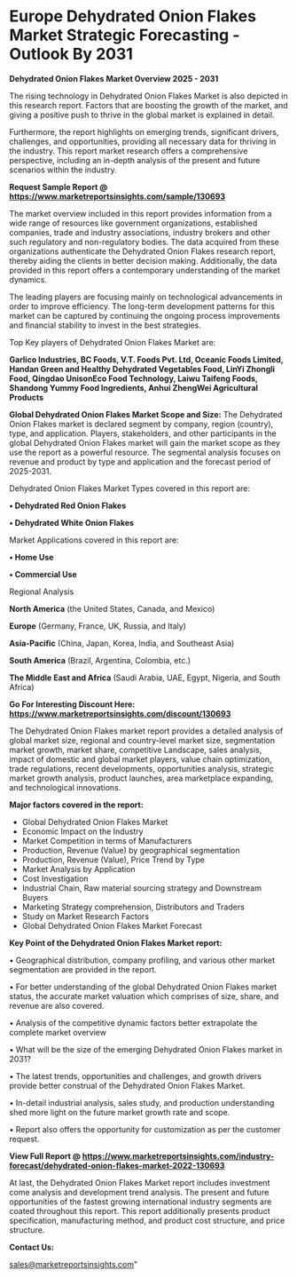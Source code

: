 # Europe Dehydrated Onion Flakes Market Strategic Forecasting - Outlook By 2031

<Strong> Dehydrated Onion Flakes Market Overview 2025 - 2031</strong>

The rising technology in Dehydrated Onion Flakes Market is also depicted in this research report. Factors that are boosting the growth of the market, and giving a positive push to thrive in the global market is explained in detail.

Furthermore, the report highlights on emerging trends, significant drivers, challenges, and opportunities, providing all necessary data for thriving in the industry. This report market research offers a comprehensive perspective, including an in-depth analysis of the present and future scenarios within the industry.

<strong>Request Sample Report @ <a href=https://www.marketreportsinsights.com/sample/130693>https://www.marketreportsinsights.com/sample/130693</a></strong>

The market overview included in this report provides information from a wide range of resources like government organizations, established companies, trade and industry associations, industry brokers and other such regulatory and non-regulatory bodies. The data acquired from these organizations authenticate the Dehydrated Onion Flakes research report, thereby aiding the clients in better decision making. Additionally, the data provided in this report offers a contemporary understanding of the market dynamics.

The leading players are focusing mainly on technological advancements in order to improve efficiency. The long-term development patterns for this market can be captured by continuing the ongoing process improvements and financial stability to invest in the best strategies.

Top Key players of Dehydrated Onion Flakes Market are:

<strong>Garlico Industries, BC Foods, V.T. Foods Pvt. Ltd, Oceanic Foods Limited, Handan Green and Healthy Dehydrated Vegetables Food, LinYi Zhongli Food, Qingdao UnisonEco Food Technology, Laiwu Taifeng Foods, Shandong Yummy Food Ingredients, Anhui ZhengWei Agricultural Products</strong>

<strong><b>Global Dehydrated Onion Flakes Market Scope and Size:</b></strong>
The Dehydrated Onion Flakes market is declared segment by company, region (country), type, and application. Players, stakeholders, and other participants in the global Dehydrated Onion Flakes market will gain the market scope as they use the report as a powerful resource. The segmental analysis focuses on revenue and product by type and application and the forecast period of 2025-2031.

Dehydrated Onion Flakes Market Types covered in this report are:

<strong>• Dehydrated Red Onion Flakes

• Dehydrated White Onion Flakes</strong>

Market Applications covered in this report are:

<strong>• Home Use

• Commercial Use</strong> 

Regional Analysis

<strong>North America</strong> (the United States, Canada, and Mexico)

<strong>Europe</strong> (Germany, France, UK, Russia, and Italy)

<strong>Asia-Pacific</strong> (China, Japan, Korea, India, and Southeast Asia)

<strong>South America</strong> (Brazil, Argentina, Colombia, etc.)

<strong>The Middle East and Africa</strong> (Saudi Arabia, UAE, Egypt, Nigeria, and South Africa)

<strong>Go For Interesting Discount Here: <a href=https://www.marketreportsinsights.com/discount/130693>https://www.marketreportsinsights.com/discount/130693</a></strong>

The Dehydrated Onion Flakes market report provides a detailed analysis of global market size, regional and country-level market size, segmentation market growth, market share, competitive Landscape, sales analysis, impact of domestic and global market players, value chain optimization, trade regulations, recent developments, opportunities analysis, strategic market growth analysis, product launches, area marketplace expanding, and technological innovations.

<strong><b>Major factors covered in the report:</b></strong>
<ul>
  <li>Global Dehydrated Onion Flakes Market </li>
  <li>Economic Impact on the Industry</li>
  <li>Market Competition in terms of Manufacturers</li>
  <li>Production, Revenue (Value) by geographical segmentation</li>
  <li>Production, Revenue (Value), Price Trend by Type</li>
  <li>Market Analysis by Application</li>
  <li>Cost Investigation</li>
  <li>Industrial Chain, Raw material sourcing strategy and Downstream Buyers</li>
  <li>Marketing Strategy comprehension, Distributors and Traders</li>
  <li>Study on Market Research Factors</li>
  <li>Global Dehydrated Onion Flakes Market Forecast</li>
</ul>

<strong><b>Key Point of the Dehydrated Onion Flakes Market report:</b></strong>

• Geographical distribution, company profiling, and various other market segmentation are provided in the report.

• For better understanding of the global Dehydrated Onion Flakes market status, the accurate market valuation which comprises of size, share, and revenue are also covered.

• Analysis of the competitive dynamic factors better extrapolate the complete market overview

• What will be the size of the emerging Dehydrated Onion Flakes market in 2031?

• The latest trends, opportunities and challenges, and growth drivers provide better construal of the Dehydrated Onion Flakes Market.

• In-detail industrial analysis, sales study, and production understanding shed more light on the future market growth rate and scope.

• Report also offers the opportunity for customization as per the customer request.

<strong><b>View Full Report @ <a href=https://www.marketreportsinsights.com/industry-forecast/dehydrated-onion-flakes-market-2022-130693>https://www.marketreportsinsights.com/industry-forecast/dehydrated-onion-flakes-market-2022-130693</a></b></strong>


At last, the Dehydrated Onion Flakes Market report includes investment come analysis and development trend analysis. The present and future opportunities of the fastest growing international industry segments are coated throughout this report. This report additionally presents product specification, manufacturing method, and product cost structure, and price structure.

<strong>Contact Us:</strong>

sales@marketreportsinsights.com"
